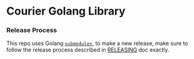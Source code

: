 # Courier Golang Library

### Release Process

This repo uses Golang [`submodules`](https://github.com/golang/go/wiki/Modules#faqs--multi-module-repositories), to make a new release, make sure to follow the release process described in [RELEASING](RELEASING.md) doc exactly.

